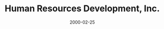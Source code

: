 ---
layout: base.njk
title : 'Human Resources Development, Inc.' 
view_title : 'Human Resources Development, Inc.' 
year : '2000' 
date : '2000-02-25' 
img_file : '/drawing/hrdinc.png' 
html_file : 'hrdinc' 
next_html : 'hewhirls.html' 
year_order : '220' 
permalink : "title/{{html_file}}.html"
---